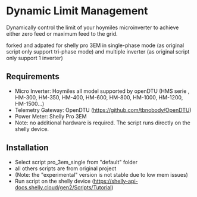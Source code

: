 
# Dynamic Limit Management
Dynamically control the limit of your hoymiles microinverter to achieve either zero feed or maximum feed to the grid.

forked and adpated for shelly pro 3EM in single-phase mode (as original script only support tri-phase mode)
and multiple inverter (as original script only support 1 inverter)

## Requirements
* Micro Inverter: Hoymiles all model supported by openDTU (HMS serie , HM-300, HM-350, HM-400, HM-600, HM-800, HM-1000, HM-1200, HM-1500...)
* Telemetry Gateway: OpenDTU (https://github.com/tbnobody/OpenDTU) 
* Power Meter: Shelly Pro 3EM
* Note: no additional hardware is required. The script runs directly on the shelly device.

## Installation
* Select script pro_3em_single from "default" folder
* all others scripts are from original project
* (Note: the "experimental" version is not stable due to low mem issues)
* Run script on the shelly device (https://shelly-api-docs.shelly.cloud/gen2/Scripts/Tutorial)


